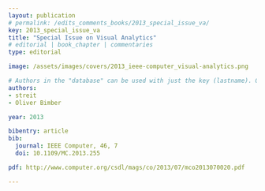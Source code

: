 ```yaml
---
layout: publication
# permalink: /edits_comments_books/2013_special_issue_va/
key: 2013_special_issue_va
title: "Special Issue on Visual Analytics"
# editorial | book_chapter | commentaries
type: editorial

image: /assets/images/covers/2013_ieee-computer_visual-analytics.png

# Authors in the "database" can be used with just the key (lastname). Others can be written properly.
authors:
- streit
- Oliver Bimber

year: 2013

bibentry: article
bib:
  journal: IEEE Computer, 46, 7
  doi: 10.1109/MC.2013.255

pdf: http://www.computer.org/csdl/mags/co/2013/07/mco2013070020.pdf

---
```





